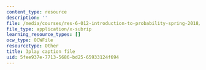 ```yaml
---
content_type: resource
description: ''
file: /media/courses/res-6-012-introduction-to-probability-spring-2018/5fee937e77135686bd2565933124f694_7nu97OYx4X4.vtt
file_type: application/x-subrip
learning_resource_types: []
ocw_type: OCWFile
resourcetype: Other
title: 3play caption file
uid: 5fee937e-7713-5686-bd25-65933124f694
---
```

